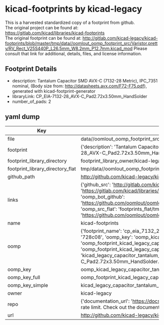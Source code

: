 # kicad-footprints by kicad-legacy  
This is a harvested standardized copy of a footprint from github.  
The original project can be found at:  
https://gitlab.com/kicad/libraries/kicad-footprints  
The original footprint can be found at:
http://gitlab.com/kicad-legacy/kicad-footprints/blob/master/tmp/data//oomlout_oomp_footprint_src/Varistor.pretty/RV_Rect_V25S440P_L26.5mm_W8.2mm_P12.7mm.kicad_mod
Please consult that link for additional, details, files, and license information.  
## Footprint Details
* description: Tantalum Capacitor SMD AVX-C (7132-28 Metric), IPC_7351 nominal, (Body size from: http://datasheets.avx.com/F72-F75.pdf), generated with kicad-footprint-generator  
* libraryLink: CP_EIA-7132-28_AVX-C_Pad2.72x3.50mm_HandSolder  
* number_of_pads: 2  
## yaml dump  
| Key | Value |  
| --- | --- |  
| file | data//oomlout_oomp_footprint_src/kicad-footprints/Capacitor_Tantalum_SMD.pretty/CP_EIA-7132-28_AVX-C_Pad2.72x3.50mm_HandSolder.kicad_mod |  
| footprint | {'description': 'Tantalum Capacitor SMD AVX-C (7132-28 Metric), IPC_7351 nominal, (Body size from: http://datasheets.avx.com/F72-F75.pdf), generated with kicad-footprint-generator', 'libraryLink': 'CP_EIA-7132-28_AVX-C_Pad2.72x3.50mm_HandSolder', 'number_of_pads': 2} |  
| footprint_library_directory | footprint_library_owner/kicad-legacy_kicad-footprints |  
| footprint_library_directory_flat | tmp/data//oomlout_oomp_footprint_src/footprints_flat/kicad_legacy_capacitor_tantalum_smd_cp_eia_7132_28_avx_c_pad2_72x3_50mm_handsolder/working |  
| github_path | http://github.com/kicad-legacy/kicad-footprints/blob/master/tmp/data//oomlout_oomp_footprint_src/Capacitor_Tantalum_SMD.pretty/CP_EIA-7132-28_AVX-C_Pad2.72x3.50mm_HandSolder.kicad_mod |  
| links | {'github_src': 'http://gitlab.com/kicad-legacy/kicad-footprints/blob/master/tmp/data//oomlout_oomp_footprint_src/Varistor.pretty/RV_Rect_V25S440P_L26.5mm_W8.2mm_P12.7mm.kicad_mod', 'github_src_repo': 'https://gitlab.com/kicad/libraries/kicad-footprints', 'oomp_bot': 'tmp/data//oomlout_oomp_footprint_src/footprints/kicad_legacy_capacitor_tantalum_smd_cp_eia_7132_28_avx_c_pad2_72x3_50mm_handsolder/working', 'oomp_bot_github': 'https://github.com/oomlout/oomlout_oomp_footprint_bot/tree/main/tmp/data//oomlout_oomp_footprint_src/footprints/kicad_legacy_capacitor_tantalum_smd_cp_eia_7132_28_avx_c_pad2_72x3_50mm_handsolder/working', 'oomp_src_flat': 'footprints_flat/tmp/data//oomlout_oomp_footprint_src/footprints_flat/kicad_legacy_capacitor_tantalum_smd_cp_eia_7132_28_avx_c_pad2_72x3_50mm_handsolder/working', 'oomp_src_flat_github': 'https://github.com/oomlout/oomlout_oomp_footprint_src/tree/main/tmp/data//oomlout_oomp_footprint_src/footprints_flat/kicad_legacy_capacitor_tantalum_smd_cp_eia_7132_28_avx_c_pad2_72x3_50mm_handsolder/working'} |  
| name | kicad-footprints |  
| oomp | {'footprint_name': 'cp_eia_7132_28_avx_c_pad2_72x3_50mm_handsolder', 'library_name': 'capacitor_tantalum_smd', 'md5': '728c08a23db4995e84ff2a807012e7ea', 'md5_10': '728c08a23d', 'md5_5': '728c0', 'md5_6': '728c08', 'oomp_key': 'oomp_kicad_legacy_capacitor_tantalum_smd_cp_eia_7132_28_avx_c_pad2_72x3_50mm_handsolder', 'oomp_key_extra': 'oomp_footprint_kicad_legacy_capacitor_tantalum_smd_cp_eia_7132_28_avx_c_pad2_72x3_50mm_handsolder', 'oomp_key_full': 'oomp_footprint_kicad_legacy_capacitor_tantalum_smd_cp_eia_7132_28_avx_c_pad2_72x3_50mm_handsolder_728c08', 'oomp_key_simple': 'kicad_legacy_capacitor_tantalum_smd_cp_eia_7132_28_avx_c_pad2_72x3_50mm_handsolder', 'original_filename': 'data//oomlout_oomp_footprint_src/kicad-footprints/Capacitor_Tantalum_SMD.pretty/CP_EIA-7132-28_AVX-C_Pad2.72x3.50mm_HandSolder.kicad_mod', 'owner_name': 'kicad_legacy'} |  
| oomp_key | oomp_kicad_legacy_capacitor_tantalum_smd_cp_eia_7132_28_avx_c_pad2_72x3_50mm_handsolder |  
| oomp_key_full | oomp_footprint_kicad_legacy_capacitor_tantalum_smd_cp_eia_7132_28_avx_c_pad2_72x3_50mm_handsolder |  
| oomp_key_simple | kicad_legacy_capacitor_tantalum_smd_cp_eia_7132_28_avx_c_pad2_72x3_50mm_handsolder |  
| owner | kicad-legacy |  
| repo | {'documentation_url': 'https://docs.github.com/rest/overview/resources-in-the-rest-api#rate-limiting', 'message': "API rate limit exceeded for 84.66.142.224. (But here's the good news: Authenticated requests get a higher rate limit. Check out the documentation for more details.)"} |  
| url | http://github.com/kicad-legacy/kicad-footprints |  

